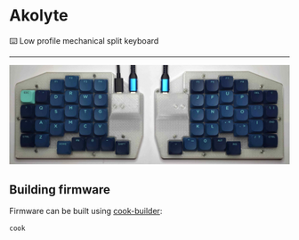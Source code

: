 # Akolyte

⌨️ Low profile mechanical split keyboard

---

![](/pictures/pic.jpg)

## Building firmware

Firmware can be built using [cook-builder](https://github.com/serweryn617/cook):

```bash
cook
```